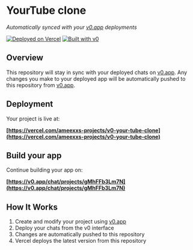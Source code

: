# YourTube clone

*Automatically synced with your [v0.app](https://v0.app) deployments*

[![Deployed on Vercel](https://img.shields.io/badge/Deployed%20on-Vercel-black?style=for-the-badge&logo=vercel)](https://vercel.com/ameexxs-projects/v0-your-tube-clone)
[![Built with v0](https://img.shields.io/badge/Built%20with-v0.app-black?style=for-the-badge)](https://v0.app/chat/projects/gMhFFb3Lm7N)

## Overview

This repository will stay in sync with your deployed chats on [v0.app](https://v0.app).
Any changes you make to your deployed app will be automatically pushed to this repository from [v0.app](https://v0.app).

## Deployment

Your project is live at:

**[https://vercel.com/ameexxs-projects/v0-your-tube-clone](https://vercel.com/ameexxs-projects/v0-your-tube-clone)**

## Build your app

Continue building your app on:

**[https://v0.app/chat/projects/gMhFFb3Lm7N](https://v0.app/chat/projects/gMhFFb3Lm7N)**

## How It Works

1. Create and modify your project using [v0.app](https://v0.app)
2. Deploy your chats from the v0 interface
3. Changes are automatically pushed to this repository
4. Vercel deploys the latest version from this repository